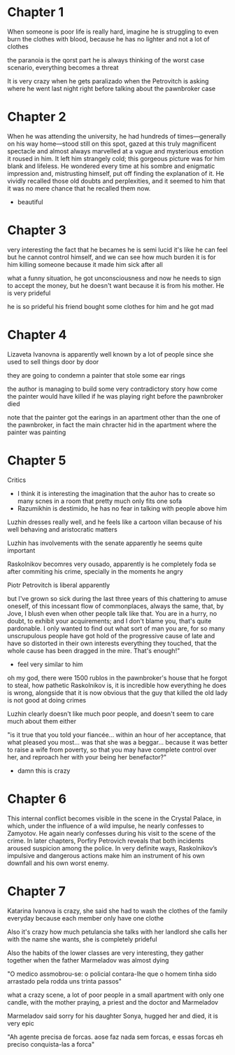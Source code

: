 # Chapter 1

When someone is poor  life is really hard, imagine he is struggling
to even burn the clothes with blood, because he has no lighter and
not a lot of clothes

the paranoia is the qorst part he is always thinking of the worst
case scenario, everything becomes a threat

It is very crazy when he gets paralizado when the Petrovitch is
asking where he went last night right before talking about the
pawnbroker case

# Chapter 2

When he was attending the 
university, he had hundreds of times—generally on his 
way home—stood still on this spot, gazed at this truly 
magnificent spectacle and almost always marvelled at a 
vague and mysterious emotion it roused in him. It left him 
strangely cold; this gorgeous picture was for him blank 
and lifeless. He wondered every time at his sombre and 
enigmatic  impression  and,  mistrusting  himself,  put  off 
finding the explanation of it. He vividly recalled those old 
doubts and perplexities, and it seemed to him that it was 
no mere chance that he recalled them now.
- beautiful

# Chapter 3

very interesting the fact that he becames he is semi lucid
it's like he can feel but he cannot control himself,
and we can see how much burden it is for him killing someone
because it made him sick after all

what a funny situation, he got unconsciousness and now he
needs to sign to accept the money, but he doesn't want because
it is from his mother. He is very prideful

he is so prideful his friend bought some clothes for him
and he got mad

# Chapter 4

Lizaveta Ivanovna is apparently well known by a lot of people
since she used to sell things door by door

they are going to condemn a painter that stole some ear rings

the author is managing to build some very contradictory story
how come the painter would have killed if he was playing right
before the pawnbroker died

note that the painter got the earings in an apartment other than
the one of the pawnbroker, in fact the main chracter hid in the
apartment where the painter was painting

# Chapter 5


Critics
- I think it is interesting the imagination that the auhor has to
create so many scnes in a room that pretty much only fits one sofa
- Razumikhin is destimido, he has no fear in talking with people
above him

Luzhin dresses really well, and he feels like a cartoon villan
because of his well behaving and aristocratic matters

Luzhin has involvements with the senate apparently he seems
quite important

Raskolnikov	becomres very ousado, apparently is he completely
foda se after commiting his crime, specially in the moments he
angry

Piotr Petrovitch is liberal apparently

but I've grown so sick during the last three 
years of this chattering to amuse oneself, of this incessant 
flow of commonplaces, always the same, that, by Jove, I 
blush even when other people talk like that. You are in a 
hurry, no doubt, to exhibit your acquirements; and I don't 
blame you, that's quite pardonable. I only wanted to find 
out what sort of man you are, for so many unscrupulous 
people have got hold of the progressive cause of late and 
have so distorted in their own interests everything they 
touched, that the whole cause has been dragged in the 
mire. That's enough!"
- feel very similar to him


oh my god, there were 1500 rublos in the pawnbroker's house
that he forgot to steal, how pathetic Raskolnikov is, it 
is incredible how everything he does is wrong, alongside that
it is now obvious that the guy that killed the old lady is
not good at doing crimes

Luzhin clearly doesn't like much poor people, and doesn't
seem to care much about them either

 "is it true that you told your fiancée... 
within an hour of her acceptance, that what pleased you 
most... was that she was a beggar... because it was better to 
raise a wife from poverty, so that you may have complete 
control over her, and reproach her with your being her 
benefactor?"  
- damn this is crazy

# Chapter 6

This internal conflict becomes visible in the scene in the Crystal Palace, in which, under the influence of a wild impulse, he nearly confesses to Zamyotov. He again nearly confesses during his visit to the scene of the crime. In later chapters, Porfiry Petrovich reveals that both incidents aroused suspicion among the police. In very definite ways, Raskolnikov’s impulsive and dangerous actions make him an instrument of his own downfall and his own worst enemy.

# Chapter 7

Katarina Ivanova is crazy, she said she had to wash the clothes
of the family everyday because each member only have one clothe

Also it's crazy how much petulancia she talks with her landlord
she calls her with the name she wants, she is completely prideful

Also the habits of the lower classes are very interesting, they
gather together when the father Marmeladov was almost dying

"O medico assmobrou-se: o policial contara-lhe que o homem tinha
sido arrastado pela rodda uns trinta passos"

what a crazy scene, a lot of poor people in a small apartment
with only one candle, with the mother praying, a priest and
the doctor and Marmeladov

Marmeladov said sorry for his daughter Sonya, hugged her and
died, it is very epic

"Ah agente precisa de forcas. aose faz nada sem forcas, e essas
forcas eh preciso conquista-las a forca"